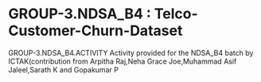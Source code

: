 # GROUP-3.NDSA_B4 : Telco-Customer-Churn-Dataset
GROUP-3.NDSA_B4.ACTIVITY Activity provided for the NDSA_B4 batch by ICTAK(contribution from Arpitha Raj,Neha Grace Joe,Muhammad Asif Jaleel,Sarath K and Gopakumar P
